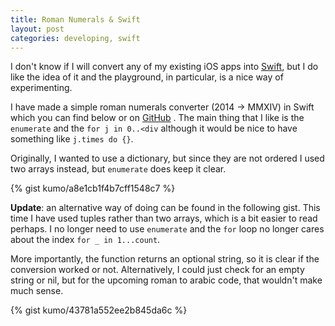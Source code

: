 ```yaml
---
title: Roman Numerals & Swift
layout: post
categories: developing, swift
---
```

I don't know if I will convert any of my existing iOS apps into [Swift](https://developer.apple.com/swift/), but I do like the idea of it and the playground, in particular, is a nice way of experimenting.

I have made a simple roman numerals converter (2014 -> MMXIV) in Swift which you can find below or on [GitHub](https://gist.github.com/kumo/a8e1cb1f4b7cff1548c7) . The main thing that I like is the `enumerate` and the `for j in 0..<div` although it would be nice to have something like `j.times do {}`.

Originally, I wanted to use a dictionary, but since they are not ordered I used two arrays instead, but `enumerate` does keep it clear.

{% gist kumo/a8e1cb1f4b7cff1548c7 %}

**Update**: an alternative way of doing can be found in the following gist. This time I have used tuples rather than two arrays, which is a bit easier to read perhaps. I no longer need to use `enumerate` and the `for` loop no longer cares about the index `for _ in 1...count`.

More importantly, the function returns an optional string, so it is clear if the conversion worked or not. Alternatively, I could just check for an empty string or nil, but for the upcoming roman to arabic code, that wouldn't make much sense.

{% gist kumo/43781a552ee2b845da6c %}
